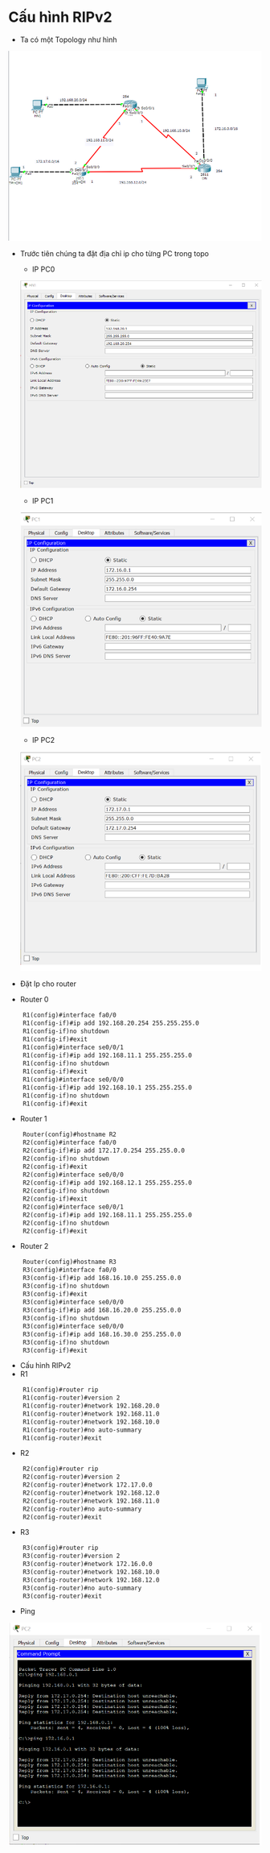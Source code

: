 # Cấu hình RIPv2
- Ta có một Topology như hình 

![Topology](../images/Screenshot_3.png)
 - Trước tiên chúng ta đặt địa chỉ ip cho từng PC trong topo 
    - IP PC0

    ![ipPC0](../images/Screenshot_1.png)

    - IP PC1

    ![ipPC1](../images/Screenshot_2.png)

    - IP PC2 

    ![ipPC2](../images/Screenshot_4.png)

- Đặt Ip cho router
- Router 0 

``` Router(config)#hostname R1
    R1(config)#interface fa0/0
    R1(config-if)#ip add 192.168.20.254 255.255.255.0
    R1(config-if)no shutdown
    R1(config-if)#exit
    R1(config)#interface se0/0/1
    R1(config-if)#ip add 192.168.11.1 255.255.255.0
    R1(config-if)no shutdown
    R1(config-if)#exit
    R1(config)#interface se0/0/0
    R1(config-if)#ip add 192.168.10.1 255.255.255.0
    R1(config-if)no shutdown
    R1(config-if)#exit 
``` 

- Router 1
```
    Router(config)#hostname R2
    R2(config)#interface fa0/0
    R2(config-if)#ip add 172.17.0.254 255.255.0.0
    R2(config-if)no shutdown
    R2(config-if)#exit 
    R2(config)#interface se0/0/0
    R2(config-if)#ip add 192.168.12.1 255.255.255.0
    R2(config-if)no shutdown
    R2(config-if)#exit 
    R2(config)#interface se0/0/1
    R2(config-if)#ip add 192.168.11.1 255.255.255.0
    R2(config-if)no shutdown
    R2(config-if)#exit 
```
- Router 2
```
    Router(config)#hostname R3
    R3(config)#interface fa0/0
    R3(config-if)#ip add 168.16.10.0 255.255.0.0
    R3(config-if)no shutdown
    R3(config-if)#exit 
    R3(config)#interface se0/0/0
    R3(config-if)#ip add 168.16.20.0 255.255.0.0
    R3(config-if)no shutdown
    R3(config)#interface se0/0/0
    R3(config-if)#ip add 168.16.30.0 255.255.0.0
    R3(config-if)no shutdown
    R3(config-if)#exit 

```
- Cấu hình RIPv2
- R1
```
    R1(config)#router rip 
    R1(config-router)#version 2
    R1(config-router)#network 192.168.20.0
    R1(config-router)#network 192.168.11.0
    R1(config-router)#network 192.168.10.0
    R1(config-router)#no auto-summary
    R1(config-router)#exit 

```
- R2
```
    R2(config)#router rip
    R2(config-router)#version 2 
    R2(config-router)#network 172.17.0.0
    R2(config-router)#network 192.168.12.0
    R2(config-router)#network 192.168.11.0
    R2(config-router)#no auto-summary 
    R2(config-router)#exit
```
- R3
```
    R3(config)#router rip
    R3(config-router)#version 2 
    R3(config-router)#network 172.16.0.0
    R3(config-router)#network 192.168.10.0
    R3(config-router)#network 192.168.12.0
    R3(config-router)#no auto-summary
    R3(config-router)#exit
```
- Ping 

![Ping](../images/Screenshot_5.png)





